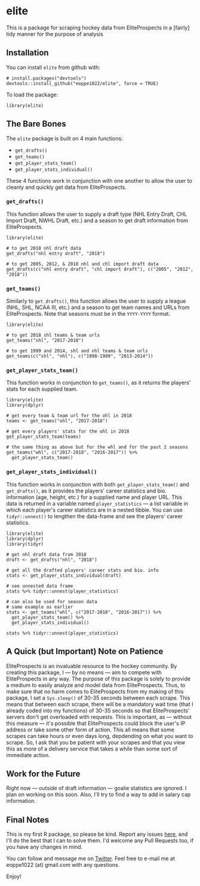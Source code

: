 # elite
This is a package for scraping hockey data from EliteProspects in a [fairly] tidy manner for the purpose of analysis

## Installation
You can install `elite` from github with:
````
# install.packages("devtools")
devtools::install_github("eoppe1022/elite", force = TRUE)
````

To load the package:
````
library(elite)
````

## The Bare Bones
The `elite` package is built on 4 main functions:
- `get_drafts()`
- `get_teams()`
- `get_player_stats_team()`
- `get_player_stats_individual()`

These 4 functions work in conjunction with one another to allow the user to cleanly and quickly get data from EliteProspects.

### `get_drafts()`
This function allows the user to supply a draft type (NHL Entry Draft, CHL Import Draft, NWHL Draft, etc.) and a season to get draft information from EliteProspects.

````
library(elite)

# to get 2018 nhl draft data
get_drafts("nhl entry draft", "2018")

# to get 2005, 2012, & 2018 nhl and chl import draft data
get_drafts(c("nhl entry draft", "chl import draft"), c("2005", "2012", "2018"))
````

### `get_teams()`
Similarly to `get_drafts()`, this function allows the user to supply a league (NHL, SHL, NCAA III, etc.) and a season to get team names and URLs from EliteProspects. Note that seasons must be in the `YYYY-YYYY` format.

````
library(elite)

# to get 2018 shl teams & team urls
get_teams("shl", "2017-2018")

# to get 1999 and 2014, shl and nhl teams & team urls
get_teams(c("shl", "nhl"), c("1998-1999", "2013-2014"))
````

### `get_player_stats_team()`
This function works in conjunction to `get_teams()`, as it returns the players' stats for each supplied team.

````
library(elite)
library(dplyr)

# get every team & team url for the ohl in 2018
teams <- get_teams("ohl", "2017-2018")

# get every players' stats for the ohl in 2018
get_player_stats_team(teams)

# the same thing as above but for the whl and for the past 2 seasons
get_teams("whl", c("2017-2018", "2016-2017")) %>%
  get_player_stats_team()
````

### `get_player_stats_individual()`
This function works in conjunction with both `get_player_stats_team()` and `get_drafts()`, as it provides the players' career statistics and bio. information (age, height, etc.) for a supplied name and player URL. This data is returned in a variable named `player_statistics` &mdash; a list variable in which each player's career statistics are in a nested tibble. You can use `tidyr::unnest()` to lengthen the data-frame and see the players' career statistics. 

````
library(elite)
library(dplyr)
library(tidyr)

# get nhl draft data from 2018
draft <- get_drafts("nhl", "2018")

# get all the drafted players' career stats and bio. info
stats <- get_player_stats_individual(draft)

# see unnested data frame
stats %>% tidyr::unnest(player_statistics)

# can also be used for season data
# same example as earlier
stats <- get_teams("whl", c("2017-2018", "2016-2017")) %>%
  get_player_stats_team() %>%
  get_player_stats_individual()
  
stats %>% tidyr::unnest(player_statistics)
````

## A Quick (but Important) Note on Patience
EliteProspects is an invaluable resource to the hockey community. By creating this package, I &mdash; by no means &mdash; aim to compete with EliteProspects in any way. The purpose of this package is solely to provide a medium to easily analyze and model data from EliteProspects. Thus, to make sure that no harm comes to EliteProspects from my making of this package, I set a `Sys.sleep()` of 30-35 seconds between each scrape. This means that between each scrape, there will be a mandatory wait time (that I already coded into my functions) of 30-35 seconds so that EliteProspects' servers don't get overloaded with requests. This is important, as &mdash; without this measure &mdash; it's possible that EliteProspects could block the user's IP address or take some other form of action. This all means that some scrapes can take hours or even days long, depdending on what you want to scrape. So, I ask that you be patient with your scrapes and that you view this as more of a delivery service that takes a while than some sort of immediate action.

## Work for the Future
Right now &mdash; outside of draft information &mdash; goalie statistics are ignored. I plan on working on this soon. Also, I'll try to find a way to add in salary cap information.

## Final Notes
This is my first R package, so please be kind. Report any issues [here](https://github.com/eoppe1022/elite/issues), and I'll do the best that I can to solve them. I'd welcome any Pull Requests too, if you have any changes in mind.

You can follow and message me on [Twitter](http://www.twitter.com/OppenheimerEvan). Feel free to e-mail me at eoppe1022 (at) gmail.com with any questions.

Enjoy!
